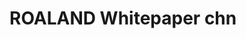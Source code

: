 # ROALAND Whitepaper chn

<figure><img src="../.gitbook/assets/whitepaper_chn/ROALAND_Whitepaper_CHN_page-0001.jpg" alt=""><figcaption></figcaption></figure>

<figure><img src="../.gitbook/assets/whitepaper_chn/ROALAND_Whitepaper_CHN_page-0002.jpg" alt=""><figcaption></figcaption></figure>

<figure><img src="../.gitbook/assets/whitepaper_chn/ROALAND_Whitepaper_CHN_page-0003.jpg" alt=""><figcaption></figcaption></figure>

<figure><img src="../.gitbook/assets/whitepaper_chn/ROALAND_Whitepaper_CHN_page-0004.jpg" alt=""><figcaption></figcaption></figure>

<figure><img src="../.gitbook/assets/whitepaper_chn/ROALAND_Whitepaper_CHN_page-0005.jpg" alt=""><figcaption></figcaption></figure>

<figure><img src="../.gitbook/assets/whitepaper_chn/ROALAND_Whitepaper_CHN_page-0006.jpg" alt=""><figcaption></figcaption></figure>

<figure><img src="../.gitbook/assets/whitepaper_chn/ROALAND_Whitepaper_CHN_page-0007.jpg" alt=""><figcaption></figcaption></figure>

<figure><img src="../.gitbook/assets/whitepaper_chn/ROALAND_Whitepaper_CHN_page-0008.jpg" alt=""><figcaption></figcaption></figure>

<figure><img src="../.gitbook/assets/whitepaper_chn/ROALAND_Whitepaper_CHN_page-0009.jpg" alt=""><figcaption></figcaption></figure>

<figure><img src="../.gitbook/assets/whitepaper_chn/ROALAND_Whitepaper_CHN_page-0010.jpg" alt=""><figcaption></figcaption></figure>

<figure><img src="../.gitbook/assets/whitepaper_chn/ROALAND_Whitepaper_CHN_page-0011.jpg" alt=""><figcaption></figcaption></figure>

<figure><img src="../.gitbook/assets/whitepaper_chn/ROALAND_Whitepaper_CHN_page-0012.jpg" alt=""><figcaption></figcaption></figure>

<figure><img src="../.gitbook/assets/whitepaper_chn/ROALAND_Whitepaper_CHN_page-0013.jpg" alt=""><figcaption></figcaption></figure>

<figure><img src="../.gitbook/assets/whitepaper_chn/ROALAND_Whitepaper_CHN_page-0014.jpg" alt=""><figcaption></figcaption></figure>

<figure><img src="../.gitbook/assets/whitepaper_chn/ROALAND_Whitepaper_CHN_page-0015.jpg" alt=""><figcaption></figcaption></figure>

<figure><img src="../.gitbook/assets/whitepaper_chn/ROALAND_Whitepaper_CHN_page-0016.jpg" alt=""><figcaption></figcaption></figure>

<figure><img src="../.gitbook/assets/whitepaper_chn/ROALAND_Whitepaper_CHN_page-0017.jpg" alt=""><figcaption></figcaption></figure>

<figure><img src="../.gitbook/assets/whitepaper_chn/ROALAND_Whitepaper_CHN_page-0018.jpg" alt=""><figcaption></figcaption></figure>

<figure><img src="../.gitbook/assets/whitepaper_chn/ROALAND_Whitepaper_CHN_page-0019.jpg" alt=""><figcaption></figcaption></figure>

<figure><img src="../.gitbook/assets/whitepaper_chn/ROALAND_Whitepaper_CHN_page-0020.jpg" alt=""><figcaption></figcaption></figure>

<figure><img src="../.gitbook/assets/whitepaper_chn/ROALAND_Whitepaper_CHN_page-0021.jpg" alt=""><figcaption></figcaption></figure>

<figure><img src="../.gitbook/assets/whitepaper_chn/ROALAND_Whitepaper_CHN_page-0022.jpg" alt=""><figcaption></figcaption></figure>

<figure><img src="../.gitbook/assets/whitepaper_chn/ROALAND_Whitepaper_CHN_page-0023.jpg" alt=""><figcaption></figcaption></figure>

<figure><img src="../.gitbook/assets/whitepaper_chn/ROALAND_Whitepaper_CHN_page-0024.jpg" alt=""><figcaption></figcaption></figure>

<figure><img src="../.gitbook/assets/whitepaper_chn/ROALAND_Whitepaper_CHN_page-0025.jpg" alt=""><figcaption></figcaption></figure>
